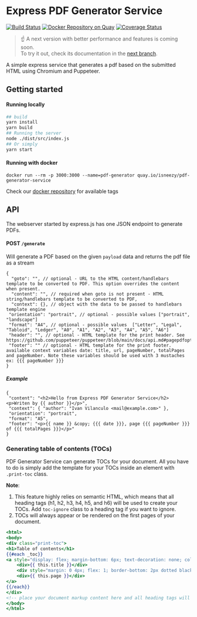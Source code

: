 # Express PDF Generator Service


[![Build Status](https://img.shields.io/github/actions/workflow/status/isneezy/pdf-generator-service/node.js.yml?branch=master&logo=github)](https://github.com/isneezy/pdf-generator-service/tree/next)
[![Docker Repository on Quay](https://quay.io/repository/isneezy/pdf-generator-service/status "Docker Repository on Quay")](https://quay.io/repository/isneezy/pdf-generator-service)
[![Coverage Status](https://coveralls.io/repos/github/isneezy/pdf-generator-service/badge.svg?branch=master)](https://coveralls.io/github/isneezy/pdf-generator-service?branch=master)

> ☝️ A next version with better performance and features is coming soon.  
> To try it out, check its documentation in the
> [next branch](https://github.com/isneezy/pdf-generator-service/tree/next).

A simple express service that generates a pdf based on the submitted HTML using Chromium and Puppeteer.

## Getting started
#### Running locally
```bash
## build
yarn install
yarn build
## Running the server
node ./dist/src/index.js
## Or simply
yarn start
```
#### Running with docker
```
docker run --rm -p 3000:3000 --name=pdf-generator quay.io/isneezy/pdf-generator-service
```
Check our [docker repository](https://quay.io/repository/isneezy/pdf-generator-service?tab=tags) for available tags

## API
The webserver started by express.js has one JSON endpoint to generate PDFs.

#### POST `/generate`
Will generate a PDF based on the given `payload` data and returns the pdf file as a stream
```json5
{
  "goto": "", // optional - URL to the HTML content/handlebars template to be converted to PDF. This option overrides the content when present.
  "content": "", // required when goto is not present - HTML string/handlebars template to be converted to PDF,
  "context": {}, // object with the data to be passed to handlebars template engine
 "orientation": "portrait", // optional - possible values ["portrait", "landscape"]
 "format": "A4", // optional - possible values  ["Letter", "Legal", "Tabloid", "Ledger", "A0", "A1", "A2", "A3", "A4", "A5", "A6"]
 "header": "", // optional - HTML template for the print header. See https://github.com/puppeteer/puppeteer/blob/main/docs/api.md#pagepdfoptions
 "footer": "" // optional - HTML template for the print footer. available context variables date: title, url, pageNumber, totalPages and pageNumber. Note these variables should be used with 3 mustaches ex: {{{ pageNumber }}}
}
```

##### Example
```json5
{
 "content": "<h2>Hello from Express PDF Generator Service</h2><p>Writen by {{ author }}</p>",
 "context": { "author": "Ivan Vilanculo <mail@example.com>" },
 "orientation": "portrait",
 "format": "A5",
 "footer": "<p>{{ name }} &copy; {{{ date }}}, page {{{ pageNumber }}} of {{{ totalPages }}}</p>"
}
```

### Generating table of contents (TOCs)
PDF Generator Service can generate TOCs for your document. All you have to do is simply add the template for your TOCs inside an element with `.print-toc` class.
  
**Note**:
1. This feature highly relies on semantic HTML, which means that all heading tags (h1, h2, h3, h4, h5, and h6) will be used to create your TOCs.
Add `toc-ignore` class to a heading tag if you want to ignore. 
2. TOCs will always appear or be rendered on the first pages of your document.
```handlebars
<html>
<body>
<div class="print-toc">
<h1>Table of contents</h1>
{{#each _toc}}
<a style="display: flex; margin-bottom: 6px; text-decoration: none; color: inherit" href="{{ this.href }}">
    <div>{{ this.title }}</div>
    <div style="margin: 0 4px; flex: 1; border-bottom: 2px dotted black"></div>
    <div>{{ this.page }}</div>
</a>
{{/each}}
</div>
<!-- place your document markup content here and all heading tags will be used to create TOCs -->
</body>
</html>
```
